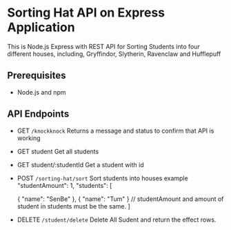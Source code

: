 # Sorting Hat API on Express Application
This is Node.js Express with REST API for Sorting Students into four different houses, including, Gryffindor, Slytherin, Ravenclaw and Hufflepuff

## Prerequisites
- Node.js and npm

## API Endpoints
- GET `/knockknock` Returns a message and status to confirm that API is working
- GET student Get all students
- GET student/:studentId Get a student with id
- POST `/sorting-hat/sort` Sort students into houses
    example
    "studentAmount": 1,
    "students": [
    
    {
       "name": "SenBe"
    },
    {
       "name": "Tum"
    }
    // studentAmount and amount of student in students must be the same.
    ]
- DELETE `/student/delete` Delete All Sudent and return the effect rows.
